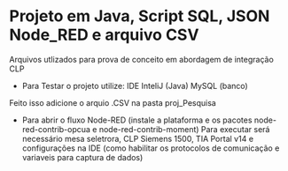# Projeto em Java, Script SQL, JSON Node_RED e arquivo CSV 
 
Arquivos utlizados para prova de conceito em abordagem de integração CLP
- Para Testar o projeto utilize:
 IDE InteliJ (Java)
 MySQL (banco)

Feito isso adicione o arquio .CSV na pasta proj_Pesquisa

- Para abrir o fluxo Node-RED (instale a plataforma e os pacotes node-red-contrib-opcua e node-red-contrib-moment)
Para executar será necessário mesa seletrora, CLP Siemens 1500, TIA Portal v14 e configurações na IDE (como habilitar os protocolos de comunicação e variaveis para captura de dados)
